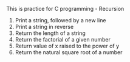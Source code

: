 This is practice for C programming - Recursion
1. Print a string, followed by a new line
2. Print a string in reverse
3. Return the length of a string
4. Return the factorial of a given number
5. Return value of x raised to the power of y
6. Return the natural square root of a number
